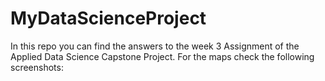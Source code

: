 # MyDataScienceProject
In this repo you can find the answers to the week 3 Assignment of the Applied Data Science Capstone Project.
For the maps check the following screenshots:
